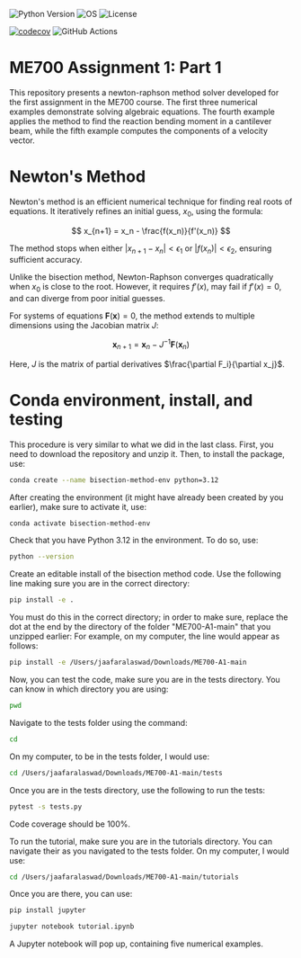 ![Python Version](https://img.shields.io/badge/python-3.12-blue)
![OS](https://img.shields.io/badge/os-ubuntu%20%7C%20macos%20%7C%20windows-blue)
![License](https://img.shields.io/badge/license-MIT-green)

[![codecov](https://codecov.io/gh/jaafaralaswad/ME700-Newton/branch/main/graph/badge.svg)](https://codecov.io/gh/jaafaralaswad/ME700-Newton) ![GitHub Actions](https://github.com/jaafaralaswad/ME700-Newton/actions/workflows/tests.yml/badge.svg)



# ME700 Assignment 1: Part 1

This repository presents a newton-raphson method solver developed for the first assignment in the ME700 course. The first three numerical examples demonstrate solving algebraic equations. The fourth example applies the method to find the reaction bending moment in a cantilever beam, while the fifth example computes the components of a velocity vector.

# Newton's Method

Newton's method is an efficient numerical technique for finding real roots of equations. It iteratively refines an initial guess, $x_0$, using the formula:  

$$ x_{n+1} = x_n - \frac{f(x_n)}{f'(x_n)} $$

The method stops when either $|x_{n+1} - x_n| < \epsilon_1$ or  $|f(x_n)| < \epsilon_2$, ensuring sufficient accuracy.  

Unlike the bisection method, Newton-Raphson converges quadratically when $x_0$ is close to the root. However, it requires $f'(x)$, may fail if $f'(x) = 0$, and can diverge from poor initial guesses.

For systems of equations  $\mathbf{F}(\mathbf{x}) = 0$, the method extends to multiple dimensions using the Jacobian matrix $J$:  

$$ \mathbf{x}_{n+1} = \mathbf{x}_n - J^{-1} \mathbf{F}(\mathbf{x}_n)$$

Here, $J$ is the matrix of partial derivatives $\frac{\partial F_i}{\partial x_j}$.


# Conda environment, install, and testing

This procedure is very similar to what we did in the last class. First, you need to download the repository and unzip it. Then, to install the package, use:

```bash
conda create --name bisection-method-env python=3.12
```

After creating the environment (it might have already been created by you earlier), make sure to activate it, use:

```bash
conda activate bisection-method-env
```

Check that you have Python 3.12 in the environment. To do so, use:

```bash
python --version
```

Create an editable install of the bisection method code. Use the following line making sure you are in the correct directory:

```bash
pip install -e .
```

You must do this in the correct directory; in order to make sure, replace the dot at the end by the directory of the folder "ME700-A1-main" that you unzipped earlier: For example, on my computer, the line would appear as follows:

```bash
pip install -e /Users/jaafaralaswad/Downloads/ME700-A1-main
```

Now, you can test the code, make sure you are in the tests directory. You can know in which directory you are using:

```bash
pwd
```

Navigate to the tests folder using the command:

```bash
cd
```

On my computer, to be in the tests folder, I would use:

```bash
cd /Users/jaafaralaswad/Downloads/ME700-A1-main/tests
```


Once you are in the tests directory, use the following to run the tests:

```bash
pytest -s tests.py
```

Code coverage should be 100%.

To run the tutorial, make sure you are in the tutorials directory. You can navigate their as you navigated to the tests folder. On my computer, I would use:

```bash
cd /Users/jaafaralaswad/Downloads/ME700-A1-main/tutorials
```

Once you are there, you can use:

```bash
pip install jupyter
```

```bash
jupyter notebook tutorial.ipynb
```

A Jupyter notebook will pop up, containing five numerical examples.
